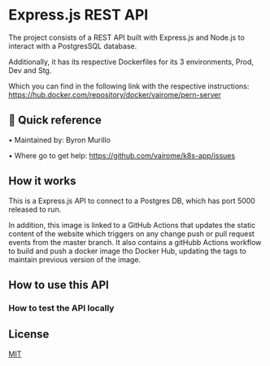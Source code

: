 # Express.js REST API

The project consists of a REST API built with Express.js and Node.js to interact with a PostgresSQL database.

Additionally, it has its respective Dockerfiles for its 3 environments, Prod, Dev and Stg. 

Which you can find in the following link with the respective instructions: https://hub.docker.com/repository/docker/vairome/pern-server

## 🚀 Quick reference

•	Maintained by: Byron Murillo

•	Where go to get help: https://github.com/vairome/k8s-app/issues

## How it works

This is a Express.js API to connect to a Postgres DB, which has port 5000 released to run.

In addition, this image is linked to a GitHub Actions that updates the static content of the website which triggers on any change push or pull request events from the master branch. It also contains a gitHubb Actions workflow to build and push a docker image tho Docker Hub, updating the tags to maintain previous version of the image.
## How to use this API

### How to test the API locally

## License

[MIT](https://choosealicense.com/licenses/mit/)

